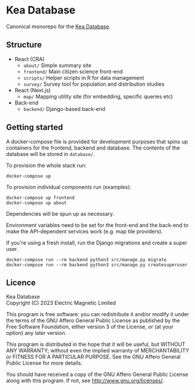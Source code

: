 Kea Database
============

Canonical monorepo for the [Kea Database](https://keadatabase.nz).

Structure
---------

* React (CRA)
  * `about/` Simple summary site
  * `frontend/` Main citizen science front-end
  * `scripts/` Helper scripts in R for data management
  * `survey/` Survey tool for population and distribution studies
* React (Next.js)
  * `map/` Mapping utility site (for embedding, specific queries etc)
* Back-end
  * `backend/` Django-based back-end

Getting started
---------------
A docker-compose file is provided for development purposes that spins up containers for the frontend, backend and database. The contents of the database will be stored in `database/`.

To provision the whole stack run:
```
docker-compose up
```

To provision individual components run (examples):
```
docker-compose up frontend
docker-compose up about
```

Dependencies will be spun up as necessary.

Environment variables need to be set for the front-end and the back-end to make the API-dependent services work (e.g. map tile providers).

If you're using a fresh install, run the Django migrations and create a super user.
```
docker-compose run --rm backend python3 src/manage.py migrate
docker-compose run --rm backend python3 src/manage.py createsuperuser
```

Licence
-------
Kea Database  
Copyright (C) 2023 Electric Magnetic Limited  

This program is free software: you can redistribute it and/or modify
it under the terms of the GNU Affero General Public License as published by
the Free Software Foundation, either version 3 of the License, or
(at your option) any later version.

This program is distributed in the hope that it will be useful,
but WITHOUT ANY WARRANTY; without even the implied warranty of
MERCHANTABILITY or FITNESS FOR A PARTICULAR PURPOSE.  See the
GNU Affero General Public License for more details.

You should have received a copy of the GNU Affero General Public License
along with this program.  If not, see <http://www.gnu.org/licenses/>.
